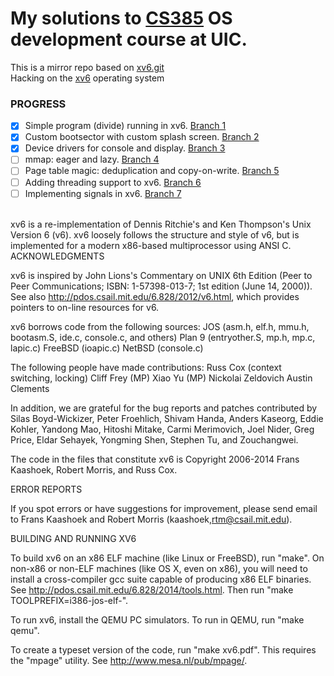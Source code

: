 # My solutions to [CS385](https://www.cs.uic.edu/bin/view/CS385/Homeworks) OS development course at UIC. <br>
This is a mirror repo based on [xv6.git](http://bits.cs.uic.edu/git/xv6.git)
<br>
Hacking on the [xv6](https://en.wikipedia.org/wiki/Xv6) operating system

### PROGRESS

- [x] Simple program (divide) running in xv6. [Branch 1](https://github.com/sam46/xv6/tree/hw1)
- [x] Custom bootsector with custom splash screen. [Branch 2](https://github.com/sam46/xv6/tree/hw2)
- [x] Device drivers for console and display. [Branch 3](https://github.com/sam46/xv6/tree/hw3)
- [ ] mmap: eager and lazy. [Branch 4](https://github.com/sam46/xv6/tree/hw4)
- [ ] Page table magic: deduplication and copy-on-write. [Branch 5](https://github.com/sam46/xv6/tree/hw5)
- [ ] Adding threading support to xv6. [Branch 6](https://github.com/sam46/xv6/tree/hw6)
- [ ] Implementing signals in xv6. [Branch 7](https://github.com/sam46/xv6/tree/hw7)

<br>
xv6 is a re-implementation of Dennis Ritchie's and Ken Thompson's Unix
Version 6 (v6).  xv6 loosely follows the structure and style of v6,
but is implemented for a modern x86-based multiprocessor using ANSI C.
<br>
ACKNOWLEDGMENTS

xv6 is inspired by John Lions's Commentary on UNIX 6th Edition (Peer
to Peer Communications; ISBN: 1-57398-013-7; 1st edition (June 14,
2000)). See also http://pdos.csail.mit.edu/6.828/2012/v6.html, which
provides pointers to on-line resources for v6.

xv6 borrows code from the following sources:
    JOS (asm.h, elf.h, mmu.h, bootasm.S, ide.c, console.c, and others)
    Plan 9 (entryother.S, mp.h, mp.c, lapic.c)
    FreeBSD (ioapic.c)
    NetBSD (console.c)

The following people have made contributions:
    Russ Cox (context switching, locking)
    Cliff Frey (MP)
    Xiao Yu (MP)
    Nickolai Zeldovich
    Austin Clements

In addition, we are grateful for the bug reports and patches contributed by
Silas Boyd-Wickizer, Peter Froehlich, Shivam Handa, Anders Kaseorg, Eddie
Kohler, Yandong Mao, Hitoshi Mitake, Carmi Merimovich, Joel Nider, Greg Price,
Eldar Sehayek, Yongming Shen, Stephen Tu, and Zouchangwei.

The code in the files that constitute xv6 is
Copyright 2006-2014 Frans Kaashoek, Robert Morris, and Russ Cox.

ERROR REPORTS

If you spot errors or have suggestions for improvement, please send
email to Frans Kaashoek and Robert Morris (kaashoek,rtm@csail.mit.edu). 

BUILDING AND RUNNING XV6

To build xv6 on an x86 ELF machine (like Linux or FreeBSD), run "make".
On non-x86 or non-ELF machines (like OS X, even on x86), you will
need to install a cross-compiler gcc suite capable of producing x86 ELF
binaries.  See http://pdos.csail.mit.edu/6.828/2014/tools.html.
Then run "make TOOLPREFIX=i386-jos-elf-".

To run xv6, install the QEMU PC simulators.  To run in QEMU, run "make qemu".

To create a typeset version of the code, run "make xv6.pdf".  This
requires the "mpage" utility.  See http://www.mesa.nl/pub/mpage/.
